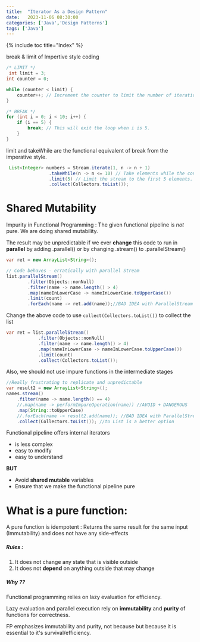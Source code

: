 ```yaml
---
title:  "Iterator As a Design Pattern"
date:   2023-11-06 08:30:00
categories: ['Java','Design Patterns']
tags: ['Java']
---
```

{% include toc title="Index" %}


break & limit of Impertive style coding

```java
/* LIMIT */
 int limit = 3;
int counter = 0;

while (counter < limit) {
    counter++; // Increment the counter to limit the number of iterations.
}

/* BREAK */
for (int i = 0; i < 10; i++) {
    if (i == 5) {
        break; // This will exit the loop when i is 5.
    }
}
```

limit and takeWhile are the functional equivalent of break from the imperative style.
```java
 List<Integer> numbers = Stream.iterate(1, n -> n + 1)
                .takeWhile(n -> n <= 10) // Take elements while the condition is true (less than or equal to 10).
                .limit(5) // Limit the stream to the first 5 elements.
                .collect(Collectors.toList());

```


# Shared Mutability

Impurity in Functional Programming : The given functional pipeline is *not* pure. We are doing shared mutability.

The result may be unpredictable if we ever **change** this code to run in **parallel** by adding .parallel() or by changing .stream() to .parallelStream()

```java
var ret = new ArrayList<String>();

// Code behaves - erratically with parallel Stream
list.parallelStream()
        .filter(Objects::nonNull)
        .filter(name -> name.length() > 4)
        .map(nameInLowerCase -> nameInLowerCase.toUpperCase())
        .limit(count)
        .forEach(name -> ret.add(name));//BAD IDEA with ParallelStream - due to shared mutability - this is impure
```

Change the above code to use `collect(Collectors.toList())` to collect the list
```java
var ret = list.parallelStream()
            .filter(Objects::nonNull)
            .filter(name -> name.length() > 4)
            .map(nameInLowerCase -> nameInLowerCase.toUpperCase())
            .limit(count)
            .collect(Collectors.toList());
```

Also, we should not use impure functions in the intermediate stages

```java
//Really frustrating to replicate and unpredictable
var result2 = new ArrayList<String>();
names.stream()
    .filter(name -> name.length() == 4)
    //.map(name -> performImpureOperation(name)) //AVOID + DANGEROUS
    .map(String::toUpperCase)
    //.forEach(name -> result2.add(name)); //BAD IDEA with ParallelStream
    .collect(Collectors.toList()); //to List is a better option
```

Functional pipeline offers internal iterators
* is less complex
* easy to modify
* easy to understand

**BUT**

* Avoid **shared mutable** variables
* Ensure that we make the functional pipeline pure

# What is a pure function:

A pure function is idempotent : Returns the same result for the same input (Immutability)
and does not have any side-effects

##### Rules :
1. It does not change any state that is visible outside
2. It does not **depend** on anything outside that may change

##### Why ??
Functional programming relies on lazy evaluation for efficiency.

Lazy evaluation and parallel execution rely on
**immutability** and **purity** of functions for correctness.

FP emphasizes immutability and purity, not because
but because it is essential to it's survival/efficiency.